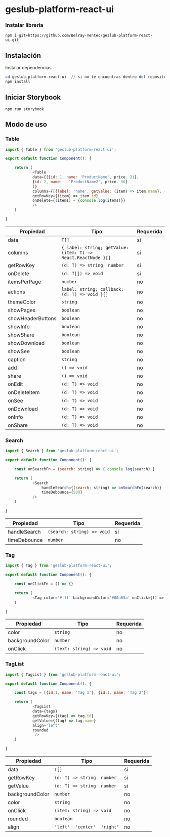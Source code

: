 # geslub-platform-react-ui

### Instalar libreria

```terminal
npm i git+https://github.com/Belray-Ventec/geslub-platform-react-ui.git
```


## Instalación

Instalar dependencias

```powershell
cd geslub-platform-react-ui  // si no te encuentras dentro del repositorio
npm install
```

## Iniciar Storybook

```
npm run storybook
```

## Modo de uso

### Table

```Javascript
import { Table } from 'geslub-platform-react-ui';

export default function Component(): {

	return (
			<Table  
			data={[{id: 1, name: 'ProductName', price. 21},
			{id: 2, name: 	'ProductName2', price. 50}
			]}
			columns={[{label: 'name', getValue: (item) => item.name}, {label: 'price', getValue: (item) => item.price}]}
			getRowKey={(item) => item.id}
			onDelete={(items) = {console.log(items)}}
			/>
	)

}
```

| Propiedad    | Tipo                                                                             | Requerida |
| ------------ | -------------------------------------------------------------------------------- | --------- |
| data	       | `T[]`                                                                            | si        |
| columns      | `{ label: string; getValue: (item: T) => React.ReactNode }[]`                    | si        |
| getRowKey    | `(d: T) => string  number`                                               | si        |
| onDelete     | `(d: T[]) => void`                                                      | si        |
| itemsPerPage | `number`                                                                         | no        |
| actions      | `label: string; callback: (d: T) => void }[]`                                    | no        |
| themeColor   | `string`                                                                         | no        |
| showPages    | `boolean`                                                                        | no        |
| showHeaderButtons    | `boolean`                                                                | no        |
| showInfo     | `boolean`                                                                        | no        |
| showShare    | `boolean`                                                                        | no        |
| showDownload | `boolean`                                                                        | no        |
| showSee      | `boolean`                                                                        | no        |
| caption      | `string`                                                                         | no        |
| add          | `() => void`                                                            | no        |
| share        | `() => void`                                                            | no        |
| onEdit       | `(d: T) => void`                                                        | no        |
| onDeleteItem | `(d: T) => void`                                                        | no        |
| onSee        | `(d: T) => void`                                                        | no        |
| onDownload   | `(d: T) => void`                                                        | no        |
| onInfo       | `(d: T) => void`                                                        | no        |
| onShare      | `(d: T) => void`                                                        | no        |


### Search

```Javascript
import { Search } from 'geslub-platform-react-ui';

export default function Component(): {

	const onSearchFn = (search: string) => { console.log(search) }

	return (
            <Search
                handleSearch={(search: string) => onSearchFn(search)}
                timeDebounce={500}
            />
	)

}
```

| Propiedad    | Tipo                                                                             | Requerida |
| ------------ | -------------------------------------------------------------------------------- | --------- |
| handleSearch | `(search: string) => void`                                              | si        |
| timeDebounce | `number`                                                                         | no        |



### Tag

```Javascript
import { Tag } from 'geslub-platform-react-ui';

export default function Component(): {

	const onClickFn = () => {}

	return (
            <Tag color='#fff' backgroundColor='#00a65a' onClick={() => onClickFn()}>Editar</Tag>
	)

}
```

| Propiedad       | Tipo                                                                             | Requerida |
| --------------- | -------------------------------------------------------------------------------- | --------- |
| color           | `string`                                                                         | no        |
| backgroundColor | `number`                                                                         | no        |
| onClick         | `(text: string) => void`                                                | no        |



### TagList

```Javascript
import { TagList } from 'geslub-platform-react-ui';

export default function Component(): {

	const tags = [{id:1, name: 'Tag 1'}, {id:1, name: 'Tag 2'}]

	return (
            <TagList 
			data={tags}
			getRowKey={(tag) => tag.id}
		    getValue={(tag) => tag.name}
			align='left' 
			rounded 
			 />
	)

}
```

| Propiedad       | Tipo                                                                             | Requerida |
| --------------- | -------------------------------------------------------------------------------- | --------- |
| data	          | `T[]`                                                                            | si        |
| getRowKey       | `(d: T) => string  number`                                             | si        |
| getValue        | `(d: T) => string  number`                                             | si        |
| backgroundColor | `number`                                                                         | no        |
| color           | `string`                                                                         | no        |
| onClick         | `(item: string) => void`                                                | no        |
| rounded         | `boolean`                                                                        | no        |
| align           | `'left'  'center'  'right'`                                                    | no        |


